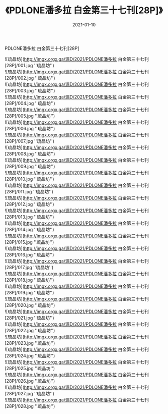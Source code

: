 ﻿---
layout: post
title:  《PDLONE潘多拉 白金第三十七刊[28P]》
date:   2021-01-10
img: imgx.orgx.ga/漏D/2021/PDLONE潘多拉 白金第三十七刊[28P]/000.jpg
categories: [美女, 性感, 泳衣]
---

PDLONE潘多拉 白金第三十七刊[28P]

![琉晶坊](http://imgx.orgx.ga/漏D/2021/PDLONE潘多拉 白金第三十七刊[28P]/001.jpg ''琉晶坊'') <br>
![琉晶坊](http://imgx.orgx.ga/漏D/2021/PDLONE潘多拉 白金第三十七刊[28P]/002.jpg ''琉晶坊'') <br>
![琉晶坊](http://imgx.orgx.ga/漏D/2021/PDLONE潘多拉 白金第三十七刊[28P]/003.jpg ''琉晶坊'') <br>
![琉晶坊](http://imgx.orgx.ga/漏D/2021/PDLONE潘多拉 白金第三十七刊[28P]/004.jpg ''琉晶坊'') <br>
![琉晶坊](http://imgx.orgx.ga/漏D/2021/PDLONE潘多拉 白金第三十七刊[28P]/005.jpg ''琉晶坊'') <br>
![琉晶坊](http://imgx.orgx.ga/漏D/2021/PDLONE潘多拉 白金第三十七刊[28P]/006.jpg ''琉晶坊'') <br>
![琉晶坊](http://imgx.orgx.ga/漏D/2021/PDLONE潘多拉 白金第三十七刊[28P]/007.jpg ''琉晶坊'') <br>
![琉晶坊](http://imgx.orgx.ga/漏D/2021/PDLONE潘多拉 白金第三十七刊[28P]/008.jpg ''琉晶坊'') <br>
![琉晶坊](http://imgx.orgx.ga/漏D/2021/PDLONE潘多拉 白金第三十七刊[28P]/009.jpg ''琉晶坊'') <br>
![琉晶坊](http://imgx.orgx.ga/漏D/2021/PDLONE潘多拉 白金第三十七刊[28P]/010.jpg ''琉晶坊'') <br>
![琉晶坊](http://imgx.orgx.ga/漏D/2021/PDLONE潘多拉 白金第三十七刊[28P]/011.jpg ''琉晶坊'') <br>
![琉晶坊](http://imgx.orgx.ga/漏D/2021/PDLONE潘多拉 白金第三十七刊[28P]/012.jpg ''琉晶坊'') <br>
![琉晶坊](http://imgx.orgx.ga/漏D/2021/PDLONE潘多拉 白金第三十七刊[28P]/013.jpg ''琉晶坊'') <br>
![琉晶坊](http://imgx.orgx.ga/漏D/2021/PDLONE潘多拉 白金第三十七刊[28P]/014.jpg ''琉晶坊'') <br>
![琉晶坊](http://imgx.orgx.ga/漏D/2021/PDLONE潘多拉 白金第三十七刊[28P]/015.jpg ''琉晶坊'') <br>
![琉晶坊](http://imgx.orgx.ga/漏D/2021/PDLONE潘多拉 白金第三十七刊[28P]/016.jpg ''琉晶坊'') <br>
![琉晶坊](http://imgx.orgx.ga/漏D/2021/PDLONE潘多拉 白金第三十七刊[28P]/017.jpg ''琉晶坊'') <br>
![琉晶坊](http://imgx.orgx.ga/漏D/2021/PDLONE潘多拉 白金第三十七刊[28P]/018.jpg ''琉晶坊'') <br>
![琉晶坊](http://imgx.orgx.ga/漏D/2021/PDLONE潘多拉 白金第三十七刊[28P]/019.jpg ''琉晶坊'') <br>
![琉晶坊](http://imgx.orgx.ga/漏D/2021/PDLONE潘多拉 白金第三十七刊[28P]/020.jpg ''琉晶坊'') <br>
![琉晶坊](http://imgx.orgx.ga/漏D/2021/PDLONE潘多拉 白金第三十七刊[28P]/021.jpg ''琉晶坊'') <br>
![琉晶坊](http://imgx.orgx.ga/漏D/2021/PDLONE潘多拉 白金第三十七刊[28P]/022.jpg ''琉晶坊'') <br>
![琉晶坊](http://imgx.orgx.ga/漏D/2021/PDLONE潘多拉 白金第三十七刊[28P]/023.jpg ''琉晶坊'') <br>
![琉晶坊](http://imgx.orgx.ga/漏D/2021/PDLONE潘多拉 白金第三十七刊[28P]/024.jpg ''琉晶坊'') <br>
![琉晶坊](http://imgx.orgx.ga/漏D/2021/PDLONE潘多拉 白金第三十七刊[28P]/025.jpg ''琉晶坊'') <br>
![琉晶坊](http://imgx.orgx.ga/漏D/2021/PDLONE潘多拉 白金第三十七刊[28P]/026.jpg ''琉晶坊'') <br>
![琉晶坊](http://imgx.orgx.ga/漏D/2021/PDLONE潘多拉 白金第三十七刊[28P]/027.jpg ''琉晶坊'') <br>
![琉晶坊](http://imgx.orgx.ga/漏D/2021/PDLONE潘多拉 白金第三十七刊[28P]/028.jpg ''琉晶坊'') <br>